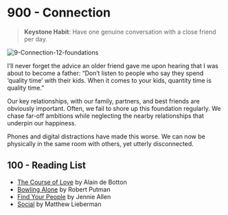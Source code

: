 # 900 - Connection

> **Keystone Habit**: Have one genuine conversation with a close friend per day.

![9-Connection-12-foundations](https://github.com/user-attachments/assets/2638f4aa-b015-41fb-8752-1980edad583e)

I’ll never forget the advice an older friend gave me upon hearing that I was about to become a father: “Don’t listen to people who say they spend ‘quality time’ with their kids. When it comes to your kids, quantity time is quality time.”

Our key relationships, with our family, partners, and best friends are obviously important. Often, we fail to shore up this foundation regularly. We chase far-off ambitions while neglecting the nearby relationships that underpin our happiness. 

Phones and digital distractions have made this worse. We can now be physically in the same room with others, yet utterly disconnected.

## 100 - Reading List

- [The Course of Love](https://www.amazon.com/Course-Love-Novel-Alain-Botton/dp/1501134515/) by Alain de Botton
- [Bowling Alone](https://www.amazon.com/Bowling-Alone-Collapse-American-Community/dp/1982130849/) by Robert Putman
- [Find Your People](https://www.amazon.com/Find-Your-People-Building-Community/dp/0593193385/) by Jennie Allen
- [Social](https://www.amazon.com/Social-Why-Brains-Wired-Connect/dp/0307889106/) by Matthew Lieberman
